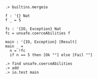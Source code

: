 
```ucm:hide
.> builtins.mergeio
```

```unison
f : '{} Nat
f _ = 5

fc : '{IO, Exception} Nat
fc = unsafe.coerceAbilities f

main : '{IO, Exception} [Result]
main _ =
  n = !fc
  if n == 5 then [Ok ""] else [Fail ""]
```

```ucm
.> find unsafe.coerceAbilities
.> add
.> io.test main
```
